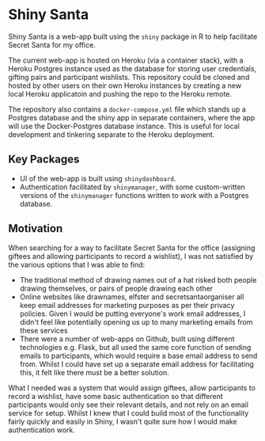# Shiny Santa

Shiny Santa is a web-app built using the `shiny` package in R to help facilitate Secret Santa for my office.

The current web-app is hosted on Heroku (via a container stack), with a Heroku Postgres instance used as the database for storing user credentials, gifting pairs and participant wishlists. This repository could be cloned and hosted by other users on their own Heroku instances by creating a new local Heroku applicatoin and pushing the repo to the Heroku remote.

The repository also contains a `docker-compose.yml` file which stands up a Postgres database and the shiny app in separate containers, where the app will use the Docker-Postgres database instance. This is useful for local development and tinkering separate to the Heroku deployment.

## Key Packages

* UI of the web-app is built using `shinydashboard`.
* Authentication facilitated by `shinymanager`, with some custom-written versions of the `shinymanager` functions written to work with a Postgres database.

## Motivation

When searching for a way to facilitate Secret Santa for the office (assigning giftees and allowing participants to record a wishlist), I was not satisfied by the various options that I was able to find:

* The traditional method of drawing names out of a hat risked both people drawing themselves, or pairs of people drawing each other
* Online websites like drawnames, elfster and secretsantaorganiser all keep email addresses for marketing purposes as per their privacy policies. Given I would be putting everyone's work email addresses, I didn't feel like potentially opening us up to many marketing emails from these services
* There were a number of web-apps on Github, built using different technologies e.g. Flask, but all used the same core function of sending emails to participants, which would require a base email address to send from. Whilst I could have set up a separate email address for facilitating this, it felt like there must be a better solution.

What I needed was a system that would assign giftees, allow participants to record a wishlist, have some basic authentication so that different participants would only see their relevant details, and not rely on an email service for setup. Whilst I knew that I could build most of the functionality fairly quickly and easily in Shiny, I wasn't quite sure how I would make authentication work.
